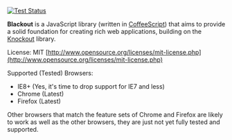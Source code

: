 [![Test Status](https://saucelabs.com/buildstatus/barclayadam)](https://saucelabs.com/u/barclayadam)

**Blackout** is a JavaScript library (written in [CoffeeScript](http://jashkenas.github.com/coffee-script/)) that aims to provide a solid foundation for creating rich web applications, building on the [Knockout](http://knockoutjs.com/) library.

License: MIT [http://www.opensource.org/licenses/mit-license.php](http://www.opensource.org/licenses/mit-license.php)

Supported (Tested) Browsers:

 * IE8+ (Yes, it's time to drop support for IE7 and less)
 * Chrome (Latest)
 * Firefox (Latest)

Other browsers that match the feature sets of Chrome and Firefox are likely to
work as well as the other browsers, they are just not yet fully tested and
supported.